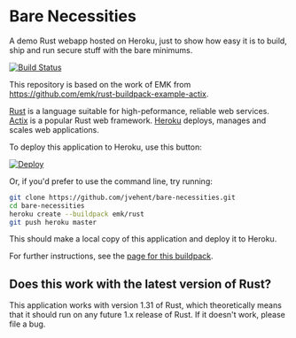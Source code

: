 # Bare Necessities

A demo Rust webapp hosted on Heroku, just to show how easy it is to build, ship
and run secure stuff with the bare minimums.

[![Build Status](https://travis-ci.org/jvehent/bare-necessities.svg?branch=master)](https://travis-ci.org/jvehent/bare-necessities)

This repository is based on the work of EMK from https://github.com/emk/rust-buildpack-example-actix.

[Rust][] is a language suitable for high-peformance, reliable web services. [Actix][] is a popular Rust web framework. [Heroku][] deploys, manages and scales web applications.

[Rust]: https://www.rust-lang.org/
[Actix]: https://actix.rs/
[Heroku]: https://www.heroku.com/

To deploy this application to Heroku, use this button:

[![Deploy](https://www.herokucdn.com/deploy/button.svg)](https://heroku.com/deploy)

Or, if you'd prefer to use the command line, try running:

``` sh
git clone https://github.com/jvehent/bare-necessities.git
cd bare-necessities
heroku create --buildpack emk/rust
git push heroku master
```

This should make a local copy of this application and deploy it to Heroku.

For further instructions, see the [page for this buildpack][buildpack].

[buildpack]: https://github.com/emk/heroku-buildpack-rust

## Does this work with the latest version of Rust?

This application works with version 1.31 of Rust, which theoretically means
that it should run on any future 1.x release of Rust. If it doesn't work,
please file a bug.
